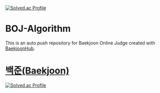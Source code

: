 [![Solved.ac Profile](http://mazassumnida.wtf/api/mini/generate_badge?boj=rudwls2717)](https://solved.ac/rudwls2717)

# BOJ-Algorithm
This is an auto push repository for Baekjoon Online Judge created with [BaekjoonHub](https://github.com/BaekjoonHub/BaekjoonHub).

# [백준(Baekjoon)](https://www.acmicpc.net/)
[![Solved.ac Profile](http://mazassumnida.wtf/api/v2/generate_badge?boj=rudwls2717)](https://solved.ac/rudwls2717/)
